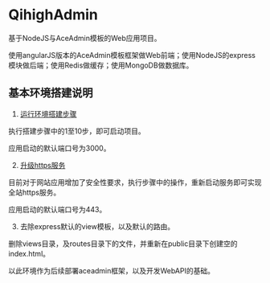 # QihighAdmin
基于NodeJS与AceAdmin模板的Web应用项目。

使用angularJS版本的AceAdmin模板框架做Web前端；使用NodeJS的express模块做后端；使用Redis做缓存；使用MongoDB做数据库。

## 基本环境搭建说明

1. [运行环境搭建步骤](docs/build.md)

执行搭建步骤中的1至10步，即可启动项目。

应用启动的默认端口号为3000。

2. [升级https服务](docs/https.md)

目前对于网站应用增加了安全性要求，执行步骤中的操作，重新启动服务即可实现全站https服务。

应用启动的默认端口号为443。

3. 去除express默认的view模板，以及默认的路由。

删除views目录，及routes目录下的文件，并重新在public目录下创建空的index.html。

以此环境作为后续部署aceadmin框架，以及开发WebAPI的基础。